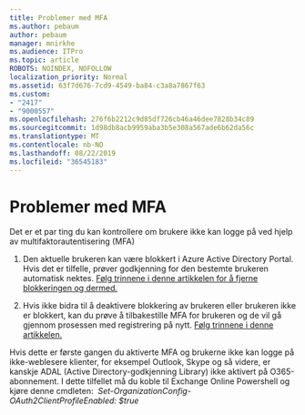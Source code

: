 ```yaml
---
title: Problemer med MFA
ms.author: pebaum
author: pebaum
manager: mnirkhe
ms.audience: ITPro
ms.topic: article
ROBOTS: NOINDEX, NOFOLLOW
localization_priority: Normal
ms.assetid: 63f7d676-7cd9-4549-ba84-c3a8a7867f63
ms.custom:
- "2417"
- "9000557"
ms.openlocfilehash: 276f6b2212c9d85df726cb46a46dee7828b34c89
ms.sourcegitcommit: 1d98db8acb9959aba3b5e308a567ade6b62da56c
ms.translationtype: MT
ms.contentlocale: nb-NO
ms.lasthandoff: 08/22/2019
ms.locfileid: "36545183"
---
```

# <a name="issues-with-mfa"></a>Problemer med MFA
Det er et par ting du kan kontrollere om brukere ikke kan logge på ved hjelp av multifaktorautentisering (MFA)

1. Den aktuelle brukeren kan være blokkert i Azure Active Directory Portal. Hvis det er tilfelle, prøver godkjenning for den bestemte brukeren automatisk nektes. [Følg trinnene i denne artikkelen for å fjerne blokkeringen og dermed.](https://docs.microsoft.com/azure/active-directory/authentication/howto-mfa-mfasettings#block-and-unblock-users)

2. Hvis ikke bidra til å deaktivere blokkering av brukeren eller brukeren ikke er blokkert, kan du prøve å tilbakestille MFA for brukeren og de vil gå gjennom prosessen med registrering på nytt. [Følg trinnene i denne artikkelen.](https://docs.microsoft.com/azure/active-directory/authentication/howto-mfa-userdevicesettings#require-users-to-provide-contact-methods-again)

Hvis dette er første gangen du aktiverte MFA og brukerne ikke kan logge på ikke-weblesere klienter, for eksempel Outlook, Skype og så videre, er kanskje ADAL (Active Directory-godkjenning Library) ikke aktivert på O365-abonnement. I dette tilfellet må du koble til Exchange Online Powershell og kjøre denne cmdleten:  *Set-OrganizationConfig-OAuth2ClientProfileEnabled: $true*